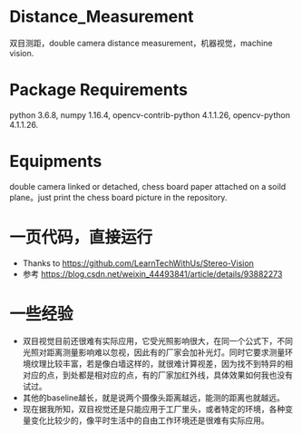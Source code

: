 # Distance_Measurement
双目测距，double camera distance measurement，机器视觉，machine vision.
# Package Requirements
python 3.6.8, numpy 1.16.4, opencv-contrib-python 4.1.1.26, opencv-python 4.1.1.26.
# Equipments
double camera linked or detached, chess board paper attached on a soild plane。just print the chess board picture in the repository.
# 一页代码，直接运行
- Thanks to https://github.com/LearnTechWithUs/Stereo-Vision
- 参考 https://blog.csdn.net/weixin_44493841/article/details/93882273
# 一些经验
- 双目视觉目前还很难有实际应用，它受光照影响很大，在同一个公式下，不同光照对距离测量影响难以忽视，因此有的厂家会加补光灯。同时它要求测量环境纹理比较丰富，若是像白墙这样的，就很难计算视差，因为找不到特异的相对应的点，到处都是相对应的点，有的厂家加红外线，具体效果如何我也没有试过。
- 其他的baseline越长，就是说两个摄像头距离越远，能测的距离也就越远。
- 现在据我所知，双目视觉还是只能应用于工厂里头，或者特定的环境，各种变量变化比较少的，像平时生活中的自由工作环境还是很难有实际应用。
